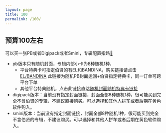 ```yaml
---
layout: page
title: 100
permalink: /100/
---
```


## 预算100左右

可以买一张PB或者Digipack或者Smini，专辑配置指路[🔗](https://baekhyunee56.github.io/peizhi/)
- pb版本只有随机封面，专辑内部小卡为8种随机1种，
    - 平台特典卡可指定伯贤的有EL和BANDINA，购买链接请点击[EL/BANDINA](https://www.yetimall.fun/h5/#/pages/store/goodsDetail/goodsDetail?gid=5646&continueFlag=24b2e01413fd53e24a2779b4a664ca16) 
此链接为随机PB封面运回+伯贤指定特典卡，同一订单可跨平台下单
    - 其他平台特典随机，点击此链接直达[随机封面随机特典卡链接](https://baekhyunee56.github.io/test/#%E9%9A%8F%E6%9C%BA%E5%B0%81%E9%9D%A2%E9%9A%8F%E6%9C%BA%E7%89%B9%E5%85%B8%E5%8D%A1%E9%93%BE%E6%8E%A5)
- digipack版本：当前没有指定封面链接，封面全部8种随机1种，很可能买到完全不含伯贤的专辑，不建议直接购买。可以选择和其他人拼车或者后期在黄色软件购入。
- smini版本：当前没有指定封面链接，封面全部8种随机1种，很可能买到完全不含伯贤的专辑，不建议购买。可以选择和其他人拼车或者后期在黄色软件购入。
